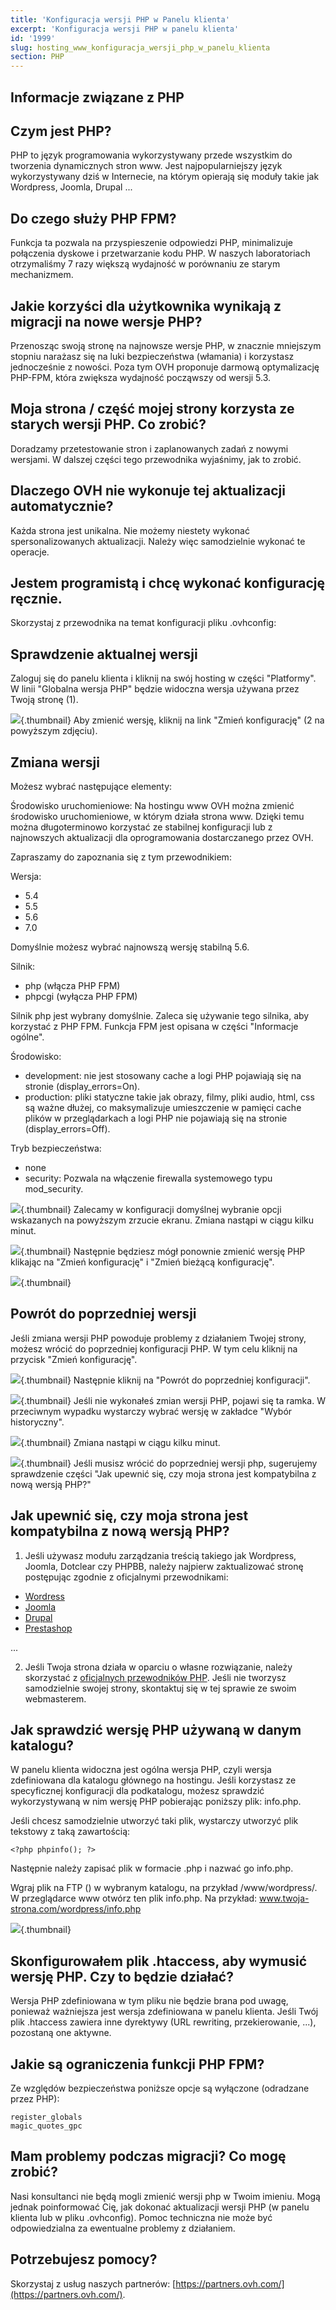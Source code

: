 ```yaml
---
title: 'Konfiguracja wersji PHP w Panelu klienta'
excerpt: 'Konfiguracja wersji PHP w panelu klienta'
id: '1999'
slug: hosting_www_konfiguracja_wersji_php_w_panelu_klienta
section: PHP
---
```


## Informacje związane z PHP

## Czym jest PHP?
PHP to język programowania wykorzystywany przede wszystkim do tworzenia dynamicznych stron www.
Jest najpopularniejszy język wykorzystywany dziś w Internecie, na którym opierają się moduły takie jak Wordpress, Joomla, Drupal ...

## Do czego służy PHP FPM?
Funkcja ta pozwala na przyspieszenie odpowiedzi PHP, minimalizuje połączenia dyskowe i przetwarzanie kodu PHP. W naszych laboratoriach otrzymaliśmy 7 razy większą wydajność w porównaniu ze starym mechanizmem.

## Jakie korzyści dla użytkownika wynikają z migracji na nowe wersje PHP?
Przenosząc swoją stronę na najnowsze wersje PHP, w znacznie mniejszym stopniu narażasz się na luki bezpieczeństwa (włamania) i korzystasz jednocześnie z nowości. 
Poza tym OVH proponuje darmową optymalizację PHP-FPM, która zwiększa wydajność począwszy od wersji 5.3.

## Moja strona / część mojej strony korzysta ze starych wersji PHP. Co zrobić?
Doradzamy przetestowanie stron i zaplanowanych zadań z nowymi wersjami. W dalszej części tego przewodnika wyjaśnimy, jak to zrobić.

## Dlaczego OVH nie wykonuje tej aktualizacji automatycznie?
Każda strona jest unikalna. Nie możemy niestety wykonać spersonalizowanych aktualizacji. Należy więc samodzielnie wykonać te operacje.

## Jestem programistą i chcę wykonać konfigurację ręcznie.
Skorzystaj z przewodnika na temat konfiguracji pliku .ovhconfig: []({legacy}1207)


## Sprawdzenie aktualnej wersji
Zaloguj się do panelu klienta i kliknij na swój hosting w części "Platformy". W linii "Globalna wersja PHP" będzie widoczna wersja używana przez Twoją stronę (1).

![](images/img_3314.jpg){.thumbnail}
Aby zmienić wersję, kliknij na link "Zmień konfigurację" (2 na powyższym zdjęciu).


## Zmiana wersji
Możesz wybrać następujące elementy:

Środowisko uruchomieniowe:
Na hostingu www OVH można zmienić środowisko uruchomieniowe, w którym działa strona www. Dzięki temu można długoterminowo korzystać ze stabilnej konfiguracji lub z najnowszych aktualizacji dla oprogramowania dostarczanego przez OVH. 


Zapraszamy do zapoznania się z tym przewodnikiem:
[]({legacy}2149)

Wersja:

- 5.4
- 5.5
- 5.6
- 7.0 

Domyślnie możesz wybrać najnowszą wersję stabilną 5.6.

Silnik:

- php (włącza PHP FPM)
- phpcgi (wyłącza PHP FPM)

Silnik php jest wybrany domyślnie. Zaleca się używanie tego silnika, aby korzystać z PHP FPM. Funkcja FPM jest opisana w części "Informacje ogólne".

Środowisko: 

- development: nie jest stosowany cache a logi PHP pojawiają się na stronie (display_errors=On).
- production: pliki statyczne takie jak obrazy, filmy, pliki audio, html, css są ważne dłużej, co maksymalizuje umieszczenie w pamięci cache plików w przeglądarkach a logi PHP nie pojawiają się na stronie (display_errors=Off).

Tryb bezpieczeństwa:
- none
- security: Pozwala na włączenie firewalla systemowego typu mod_security.



![](images/img_4130.jpg){.thumbnail}
Zalecamy w konfiguracji domyślnej wybranie opcji wskazanych na powyższym zrzucie ekranu.
Zmiana nastąpi w ciągu kilku minut.

![](images/img_3316.jpg){.thumbnail}
Następnie będziesz mógł ponownie zmienić wersję PHP klikając na "Zmień konfigurację" i "Zmień bieżącą konfigurację".

![](images/img_3317.jpg){.thumbnail}


## Powrót do poprzedniej wersji
Jeśli zmiana wersji PHP powoduje problemy z działaniem Twojej strony, możesz wrócić do poprzedniej konfiguracji PHP. W tym celu kliknij na przycisk "Zmień konfigurację".

![](images/img_3318.jpg){.thumbnail}
Następnie kliknij na "Powrót do poprzedniej konfiguracji".

![](images/img_3319.jpg){.thumbnail}
Jeśli nie wykonałeś zmian wersji PHP, pojawi się ta ramka. W przeciwnym wypadku wystarczy wybrać wersję w zakładce "Wybór historyczny".

![](images/img_3320.jpg){.thumbnail}
Zmiana nastąpi w ciągu kilku minut.

![](images/img_3316.jpg){.thumbnail}
Jeśli musisz wrócić do poprzedniej wersji php, sugerujemy sprawdzenie części "Jak upewnić się, czy moja strona jest kompatybilna z nową wersją PHP?"


## Jak upewnić się, czy moja strona jest kompatybilna z nową wersją PHP?
1. Jeśli używasz modułu zarządzania treścią takiego jak Wordpress, Joomla, Dotclear czy PHPBB, należy najpierw zaktualizować stronę postępując zgodnie z oficjalnymi przewodnikami:

- [Wordress](https://codex.wordpress.org/Updating_WordPress)
- [Joomla](https://docs.joomla.org/Portal:Upgrading_Versions/en)
- [Drupal](http://drupal.org/documentation/)
- [Prestashop](http://doc.prestashop.com/pages/viewpage.action?pageId=11272342)

...

2. Jeśli Twoja strona działa w oparciu o własne rozwiązanie, należy skorzystać z [oficjalnych przewodników PHP](http://php.net/manual/fr/appendices.php). 
Jeśli nie tworzysz samodzielnie swojej strony, skontaktuj się w tej sprawie ze swoim webmasterem.

## Jak sprawdzić wersję PHP używaną w danym katalogu?
W panelu klienta widoczna jest ogólna wersja PHP, czyli wersja zdefiniowana dla katalogu głównego na hostingu. Jeśli korzystasz ze specyficznej konfiguracji dla podkatalogu, możesz sprawdzić wykorzystywaną w nim wersję PHP pobierając poniższy plik: info.php.

Jeśli chcesz samodzielnie utworzyć taki plik, wystarczy utworzyć plik tekstowy z taką zawartością:

```
<?php phpinfo(); ?>
```


Następnie należy zapisać plik w formacie .php i nazwać go info.php.

Wgraj plik na FTP ([]({legacy}1380)) w wybranym katalogu, na przykład /www/wordpress/.
W przeglądarce www otwórz ten plik info.php. Na przykład: www.twoja-strona.com/wordpress/info.php

![](images/img_3321.jpg){.thumbnail}


## Skonfigurowałem plik .htaccess, aby wymusić wersję PHP. Czy to będzie działać?
Wersja PHP zdefiniowana w tym pliku nie będzie brana pod uwagę, ponieważ ważniejsza jest wersja zdefiniowana w panelu klienta. Jeśli Twój plik .htaccess zawiera inne dyrektywy (URL rewriting, przekierowanie, ...), pozostaną one aktywne.


## Jakie są ograniczenia funkcji PHP FPM?
Ze względów bezpieczeństwa poniższe opcje są wyłączone (odradzane przez PHP):

```
register_globals
magic_quotes_gpc
```




## Mam problemy podczas migracji? Co mogę zrobić?
Nasi konsultanci nie będą mogli zmienić wersji php w Twoim imieniu. Mogą jednak poinformować Cię, jak dokonać aktualizacji wersji PHP (w panelu klienta lub w pliku .ovhconfig). Pomoc techniczna nie może być odpowiedzialna za ewentualne problemy z działaniem.

## Potrzebujesz pomocy?
Skorzystaj z usług naszych partnerów: [https://partners.ovh.com/](https://partners.ovh.com/).

